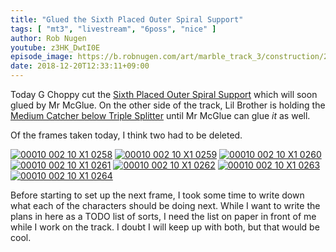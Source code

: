 ```yaml
---
title: "Glued the Sixth Placed Outer Spiral Support"
tags: [ "mt3", "livestream", "6poss", "nice" ]
author: Rob Nugen
youtube: z3HK_DwtI0E
episode_image: https://b.robnugen.com/art/marble_track_3/construction/2018/2018_Dec_20_overview.jpg
date: 2018-12-20T12:33:11+09:00
---
```


Today G Choppy cut the [Sixth Placed Outer Spiral Support](/parts/006p_sixth_placed_outer_spiral_support/) which will soon glued by Mr McGlue.  On the other side of the track, Lil Brother is holding the
[Medium Catcher below Triple Splitter](/parts/medium-catcher-below-triple-splitter/) until Mr McGlue can glue *it* as well.

Of the frames taken today, I think two had to be deleted.

[![00010 002 10 X1 0258](//b.robnugen.com/art/marble_track_3/frames/2018/thumbs/00010_002_10_X1_0258.jpg)](//b.robnugen.com/art/marble_track_3/frames/2018/00010_002_10_X1_0258.jpg)
[![00010 002 10 X1 0259](//b.robnugen.com/art/marble_track_3/frames/2018/thumbs/00010_002_10_X1_0259.jpg)](//b.robnugen.com/art/marble_track_3/frames/2018/00010_002_10_X1_0259.jpg)
[![00010 002 10 X1 0260](//b.robnugen.com/art/marble_track_3/frames/2018/thumbs/00010_002_10_X1_0260.jpg)](//b.robnugen.com/art/marble_track_3/frames/2018/00010_002_10_X1_0260.jpg)
[![00010 002 10 X1 0261](//b.robnugen.com/art/marble_track_3/frames/2018/thumbs/00010_002_10_X1_0261.jpg)](//b.robnugen.com/art/marble_track_3/frames/2018/00010_002_10_X1_0261.jpg)
[![00010 002 10 X1 0262](//b.robnugen.com/art/marble_track_3/frames/2018/thumbs/00010_002_10_X1_0262.jpg)](//b.robnugen.com/art/marble_track_3/frames/2018/00010_002_10_X1_0262.jpg)
[![00010 002 10 X1 0263](//b.robnugen.com/art/marble_track_3/frames/2018/thumbs/00010_002_10_X1_0263.jpg)](//b.robnugen.com/art/marble_track_3/frames/2018/00010_002_10_X1_0263.jpg)
[![00010 002 10 X1 0264](//b.robnugen.com/art/marble_track_3/frames/2018/thumbs/00010_002_10_X1_0264.jpg)](//b.robnugen.com/art/marble_track_3/frames/2018/00010_002_10_X1_0264.jpg)

Before starting to set up the next frame, I took some time to write
down what each of the characters should be doing next.  While I want
to write the plans in here as a TODO list of sorts, I need the list on
paper in front of me while I work on the track.  I doubt I will keep
up with both, but that would be cool.
